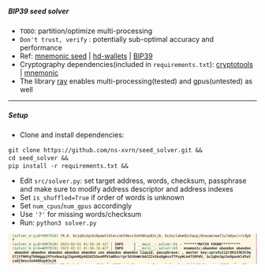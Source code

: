 ##### BIP39 seed solver

- `TODO`: partition/optimize multi-processing
- `Don't trust, verify` : potentially sub-optimal accuracy and performance 
- Ref: [mnemonic seed](https://learnmeabitcoin.com/technical/mnemonic) | [hd-wallets](https://learnmeabitcoin.com/technical/hd-wallets) | [BIP39](https://github.com/bitcoin/bips/blob/master/bip-0039.mediawiki)
- Cryptography dependencies(included in `requirements.txt`): [cryptotools](https://github.com/mcdallas/cryptotools) | [mnemonic](https://github.com/trezor/python-mnemonic)
- The library [ray](https://stackoverflow.com/questions/70854334/run-a-python-function-on-a-gpu-using-ray) enables multi-processing(tested) and gpus(untested) as well


---
##### Setup

- Clone and install dependencies:
```
git clone https://github.com/ns-xvrn/seed_solver.git &&
cd seed_solver &&
pip install -r requirements.txt &&
```
- Edit `src/solver.py`: set target address, words, checksum, passphrase and make sure to modify address descriptor and address indexes
- Set `is_shuffled=True` if order of words is unknown
- Set `num_cpus`/`num_gpus` accordingly
- Use `'?'` for missing words/checksum
- Run: `python3 solver.py`

![alt solver](solver.png)